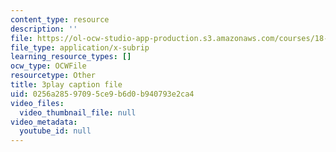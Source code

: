 ```yaml
---
content_type: resource
description: ''
file: https://ol-ocw-studio-app-production.s3.amazonaws.com/courses/18-03sc-differential-equations-fall-2011/0256a28597095ce9b6d0b940793e2ca4_jOBBwI4CYjM.vtt
file_type: application/x-subrip
learning_resource_types: []
ocw_type: OCWFile
resourcetype: Other
title: 3play caption file
uid: 0256a285-9709-5ce9-b6d0-b940793e2ca4
video_files:
  video_thumbnail_file: null
video_metadata:
  youtube_id: null
---
```

